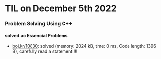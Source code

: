 # **TIL on December 5th 2022**
### Problem Solving Using C++
#### solved.ac Essencial Problems
- [boj.kr/10830](../../../Problem%20Solving/boj/solvedac/10830-12-05-2022.cpp): solved (memory: 2024 kB, time: 0 ms, Code length: 1396 B), carefully read a statement!!!!